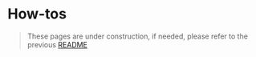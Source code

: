 # How-tos

> These pages are under construction, if needed, please refer to the previous [README](readme_previous.md)

